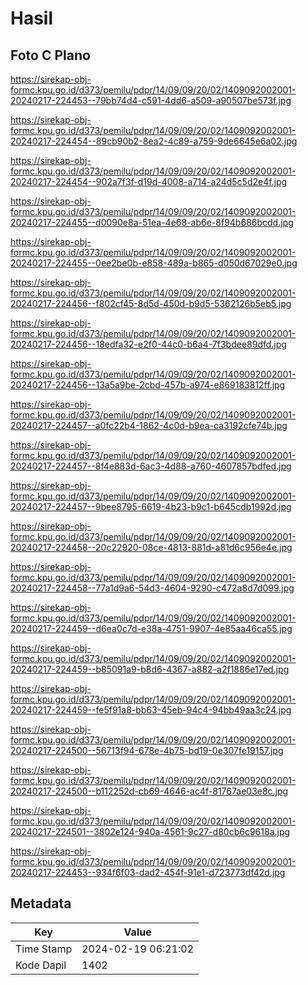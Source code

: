 # Hasil

## Foto C Plano

https://sirekap-obj-formc.kpu.go.id/d373/pemilu/pdpr/14/09/09/20/02/1409092002001-20240217-224453--79bb74d4-c591-4dd6-a509-a90507be573f.jpg

https://sirekap-obj-formc.kpu.go.id/d373/pemilu/pdpr/14/09/09/20/02/1409092002001-20240217-224454--89cb90b2-8ea2-4c89-a759-9de6645e6a02.jpg

https://sirekap-obj-formc.kpu.go.id/d373/pemilu/pdpr/14/09/09/20/02/1409092002001-20240217-224454--902a7f3f-d19d-4008-a714-a24d5c5d2e4f.jpg

https://sirekap-obj-formc.kpu.go.id/d373/pemilu/pdpr/14/09/09/20/02/1409092002001-20240217-224455--d0090e8a-51ea-4e68-ab6e-8f94b686bcdd.jpg

https://sirekap-obj-formc.kpu.go.id/d373/pemilu/pdpr/14/09/09/20/02/1409092002001-20240217-224455--0ee2be0b-e858-489a-b865-d050d67029e0.jpg

https://sirekap-obj-formc.kpu.go.id/d373/pemilu/pdpr/14/09/09/20/02/1409092002001-20240217-224456--f802cf45-8d5d-450d-b9d5-5362126b5eb5.jpg

https://sirekap-obj-formc.kpu.go.id/d373/pemilu/pdpr/14/09/09/20/02/1409092002001-20240217-224456--18edfa32-e2f0-44c0-b6a4-7f3bdee89dfd.jpg

https://sirekap-obj-formc.kpu.go.id/d373/pemilu/pdpr/14/09/09/20/02/1409092002001-20240217-224456--13a5a9be-2cbd-457b-a974-e869183812ff.jpg

https://sirekap-obj-formc.kpu.go.id/d373/pemilu/pdpr/14/09/09/20/02/1409092002001-20240217-224457--a0fc22b4-1862-4c0d-b9ea-ca3192cfe74b.jpg

https://sirekap-obj-formc.kpu.go.id/d373/pemilu/pdpr/14/09/09/20/02/1409092002001-20240217-224457--8f4e883d-6ac3-4d88-a760-4607857bdfed.jpg

https://sirekap-obj-formc.kpu.go.id/d373/pemilu/pdpr/14/09/09/20/02/1409092002001-20240217-224457--9bee8795-6619-4b23-b9c1-b645cdb1992d.jpg

https://sirekap-obj-formc.kpu.go.id/d373/pemilu/pdpr/14/09/09/20/02/1409092002001-20240217-224458--20c22920-08ce-4813-881d-a81d6c956e4e.jpg

https://sirekap-obj-formc.kpu.go.id/d373/pemilu/pdpr/14/09/09/20/02/1409092002001-20240217-224458--77a1d9a6-54d3-4604-9290-c472a8d7d099.jpg

https://sirekap-obj-formc.kpu.go.id/d373/pemilu/pdpr/14/09/09/20/02/1409092002001-20240217-224459--d6ea0c7d-e38a-4751-9907-4e85aa46ca55.jpg

https://sirekap-obj-formc.kpu.go.id/d373/pemilu/pdpr/14/09/09/20/02/1409092002001-20240217-224459--b85091a9-b8d6-4367-a882-a2f1886e17ed.jpg

https://sirekap-obj-formc.kpu.go.id/d373/pemilu/pdpr/14/09/09/20/02/1409092002001-20240217-224459--fe5f91a8-bb63-45eb-94c4-94bb49aa3c24.jpg

https://sirekap-obj-formc.kpu.go.id/d373/pemilu/pdpr/14/09/09/20/02/1409092002001-20240217-224500--56713f94-678e-4b75-bd19-0e307fe19157.jpg

https://sirekap-obj-formc.kpu.go.id/d373/pemilu/pdpr/14/09/09/20/02/1409092002001-20240217-224500--b112252d-cb69-4646-ac4f-81767ae03e8c.jpg

https://sirekap-obj-formc.kpu.go.id/d373/pemilu/pdpr/14/09/09/20/02/1409092002001-20240217-224501--3802e124-940a-4561-9c27-d80cb6c9618a.jpg

https://sirekap-obj-formc.kpu.go.id/d373/pemilu/pdpr/14/09/09/20/02/1409092002001-20240217-224453--934f6f03-dad2-454f-91e1-d723773df42d.jpg


## Metadata

| Key        | Value               |
| ---------- | ------------------- |
| Time Stamp | 2024-02-19 06:21:02 |
| Kode Dapil | 1402                |



